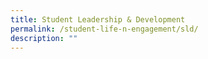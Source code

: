 ```yaml
---
title: Student Leadership & Development
permalink: /student-life-n-engagement/sld/
description: ""
---
```

